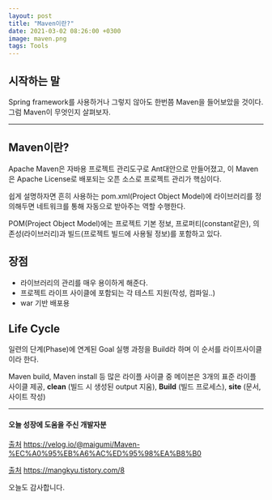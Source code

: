 ```yaml
---
layout: post
title: "Maven이란?"
date: 2021-03-02 08:26:00 +0300
image: maven.png
tags: Tools
---
```


## 시작하는 말

Spring framework를 사용하거나 그렇지 않아도 한번쯤 Maven을 들어보았을 것이다. 그럼 Maven이 무엇인지 살펴보자.

***

## Maven이란?  

Apache Maven은 자바용 프로젝트 관리도구로 Ant대안으로 만들어졌고, 이 Maven은 Apache License로 배포되는 오픈 소스로 프로젝트 관리가 핵심이다.

쉽게 설명하자면 흔히 사용하는 pom.xml(Project Object Model)에 라이브러리를 정의해두면 네트워크를 통해 자동으로 받아주는 역할 수행한다.

POM(Project Object Model)에는 프로젝트 기본 정보, 프로퍼티(constant같은), 의존성(라이브러리)과 빌드(프로젝트 빌드에 사용될 정보)를 포함하고 있다.


## 장점  

* 라이브러리의 관리를 매우 용이하게 해준다.  
* 프로젝트 라이프 사이클에 포함되는 각 테스트 지원(작성, 컴파일..)  
* war 기반 배포용  


## Life Cycle  

일련의 단계(Phase)에 연계된 Goal 실행 과정을 Build라 하며 이 순서를 라이프사이클이라 한다.  

Maven build, Maven install 등 많은 라이플 사이클 중 메이븐은 3개의 표준 라이플 사이클 제공, __clean__ (빌드 시 생성된 output 지움), __Build__ (빌드 프로세스), __site__ (문서, 사이트 작성)


***

#### 오늘 성장에 도움을 주신 개발자분  

[출처](https://velog.io/@maigumi/Maven-%EC%A0%95%EB%A6%AC%ED%95%98%EA%B8%B0) https://velog.io/@maigumi/Maven-%EC%A0%95%EB%A6%AC%ED%95%98%EA%B8%B0

[출처](https://mangkyu.tistory.com/8) https://mangkyu.tistory.com/8  

오늘도 감사합니다.  
